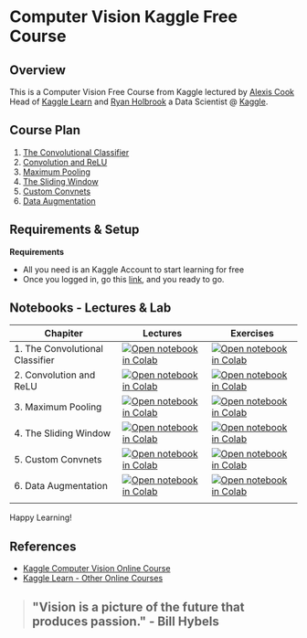 # Computer Vision Kaggle Free Course

## Overview

This is a Computer Vision Free Course from Kaggle lectured by [Alexis Cook](https://www.kaggle.com/alexisbcook) Head of [Kaggle Learn](https://www.kaggle.com/learn) and [Ryan Holbrook](https://www.kaggle.com/ryanholbrook) a Data Scientist @ [Kaggle](https://www.kaggle.com/).

## Course Plan

1. [The Convolutional Classifier](#) 
2. [Convolution and ReLU](#)
3. [Maximum Pooling](#)
4. [The Sliding Window](#)
5. [Custom Convnets](#)
6. [Data Augmentation](#)

## Requirements & Setup 

**Requirements**

- All you need is an Kaggle Account to start learning for free
- Once you logged in, go this [link](https://www.kaggle.com/learn/computer-vision), and you ready to go.

## Notebooks - Lectures & Lab

|Chapiter|Lectures|Exercises|
|--|--|--|
|1. The Convolutional Classifier|[![Open notebook in Colab](https://colab.research.google.com/assets/colab-badge.svg)](https://drive.google.com/file/d/1B9lj245FscjEQ0eO3UPvNn7jE42TNyeM/view?usp=sharing)|[![Open notebook in Colab](https://colab.research.google.com/assets/colab-badge.svg)](https://drive.google.com/file/d/12_bkB-WR5TpnaW0DsrpDrAd2zE4SXSaY/view?usp=sharing)|
|2. Convolution and ReLU|[![Open notebook in Colab](https://colab.research.google.com/assets/colab-badge.svg)](https://drive.google.com/file/d/19tJVKZfdU-40PrjsgMUclD14c_AJF4UT/view?usp=sharing)|[![Open notebook in Colab](https://colab.research.google.com/assets/colab-badge.svg)](https://drive.google.com/file/d/1IcYM2EX0gpy00jzESsvZUnUjUJy4Wrbf/view?usp=sharing)|
|3. Maximum Pooling|[![Open notebook in Colab](https://colab.research.google.com/assets/colab-badge.svg)](https://drive.google.com/file/d/1mpRE4N5uYNIul6LX7eidCiNtRlNPEN92/view?usp=sharing)|[![Open notebook in Colab](https://colab.research.google.com/assets/colab-badge.svg)](https://drive.google.com/file/d/1LOzqRLiu7xgLL-yan3LcBMYZb4J9UyOi/view?usp=sharing)|
|4. The Sliding Window|[![Open notebook in Colab](https://colab.research.google.com/assets/colab-badge.svg)](https://drive.google.com/file/d/1GmFb22YllHmFc4dyCIRhXQSK-2obxAas/view?usp=sharing)|[![Open notebook in Colab](https://colab.research.google.com/assets/colab-badge.svg)](https://drive.google.com/file/d/1an5qW7E2G2XZw0LaWIwZGzek2ft9WUVY/view?usp=sharing)|
|5. Custom Convnets|[![Open notebook in Colab](https://colab.research.google.com/assets/colab-badge.svg)](https://drive.google.com/file/d/1cCKdVu4bCnxwQFuuXqi2SUKlBTVUwF34/view?usp=sharing)|[![Open notebook in Colab](https://colab.research.google.com/assets/colab-badge.svg)](https://drive.google.com/file/d/1BSQfUYxMNlopgJYnJwY-0B5SCXwxeG47/view?usp=sharing)|
|6. Data Augmentation|[![Open notebook in Colab](https://colab.research.google.com/assets/colab-badge.svg)](https://drive.google.com/file/d/1MxEkVreLBQsBwezNzIFbDcmgvceO_Ugj/view?usp=sharing)|[![Open notebook in Colab](https://colab.research.google.com/assets/colab-badge.svg)](https://drive.google.com/file/d/1dxxwxbDKcJw-HZsW0hrmsgSGOxXnxM8l/view?usp=sharing)|
||||


Happy Learning!


## References

- [Kaggle Computer Vision Online Course](https://www.kaggle.com/learn/computer-vision)
- [Kaggle Learn - Other Online Courses](https://www.kaggle.com/learn)


> ## "Vision is a picture of the future that produces passion." - Bill Hybels
 

